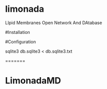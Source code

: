 # limonada
LIpid Membranes Open Network And DAtabase


#Installation




#Configuration

sqlite3 db.sqlite3 < db.sqlite3.txt




=======
# LimonadaMD
